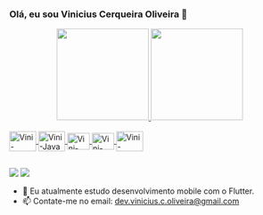 ### Olá, eu sou Vinicius Cerqueira Oliveira 👋

<div align="center">
  <a href="https://github.com/DEViniciusCequeiraOliveira">
  <img height="165px" src="https://github-readme-stats.vercel.app/api?username=DEViniciusCequeiraOliveira&show_icons=true&theme=dark&include_all_commits=true&count_private=true"/>
  <img height="165px" src="https://github-readme-stats.vercel.app/api/top-langs/?username=DEViniciusCequeiraOliveira&layout=compact&langs_count=7&theme=dark"/>
</div>

<div style="display: inline_block"><br>
  <img align="center" alt="Vini-Flutter" height="36" width="48" src="https://cdn.jsdelivr.net/gh/devicons/devicon/icons/flutter/flutter-original.svg">
  <img align="center" alt="Vini-Java" height="36" width="48" src="https://cdn.jsdelivr.net/gh/devicons/devicon/icons/java/java-original.svg">
  <img align="center" alt="Vini-Android" height="30" width="40" src="https://cdn.jsdelivr.net/gh/devicons/devicon/icons/android/android-original.svg">
  <img align="center" alt="Vini-Kotlin" height="30" width="40" src="https://cdn.jsdelivr.net/gh/devicons/devicon/icons/kotlin/kotlin-original.svg">
  <img align="center" alt="Vini-Python" height="36" width="48" src="https://cdn.jsdelivr.net/gh/devicons/devicon/icons/python/python-original.svg">
</div>

 ##
  
 <div>
  
 <a href = "mailto:dev.vinicius.c.oliveira@gmail.com"><img src="https://img.shields.io/badge/-Gmail-%23333?style=for-the-badge&logo=gmail&logoColor=white" target="_blank"></a>
 <a href="https://www.linkedin.com/in/deviniciuscoliveira/" target="_blank"><img src="https://img.shields.io/badge/-LinkedIn-%230077B5?style=for-the-badge&logo=linkedin&logoColor=white" target="_blank"></a> 
   
  </div>

- 🌱 Eu atualmente estudo desenvolvimento mobile com o Flutter.
- 📫 Contate-me no email: dev.vinicius.c.oliveira@gmail.com  

